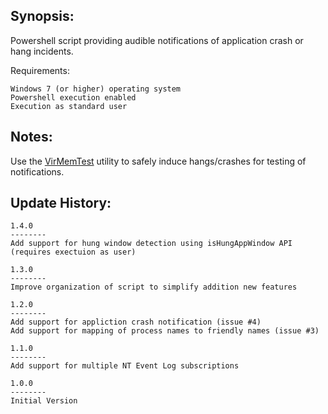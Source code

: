 
Synopsis:
-------------------------------
Powershell script providing audible notifications of application crash or hang incidents.

Requirements:

	Windows 7 (or higher) operating system
	Powershell execution enabled
	Execution as standard user

Notes:
-------------------------------
Use the [VirMemTest](https://blogs.msdn.microsoft.com/aaron_margosis/2013/06/14/virtmemtest-a-utility-to-exercise-memory-and-other-operations/) utility to safely induce hangs/crashes for testing of notifications. 

Update History:
-------------------------------

	1.4.0
	--------
	Add support for hung window detection using isHungAppWindow API (requires exectuion as user)

	1.3.0
	--------
	Improve organization of script to simplify addition new features

	1.2.0
	--------
	Add support for appliction crash notification (issue #4)
	Add support for mapping of process names to friendly names (issue #3)

	1.1.0
	--------
	Add support for multiple NT Event Log subscriptions

	1.0.0
	--------
	Initial Version
